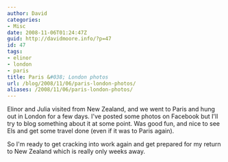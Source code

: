 ```yaml
---
author: David
categories:
- Misc
date: 2008-11-06T01:24:47Z
guid: http://davidmoore.info/?p=47
id: 47
tags:
- elinor
- london
- paris
title: Paris &#038; London photos
url: /blog/2008/11/06/paris-london-photos/
aliases: /2008/11/06/paris-london-photos/
---
```


Elinor and Julia visited from New Zealand, and we went to Paris and hung out in London for a few days. I've posted some photos on Facebook but I'll try to blog something about it at some point. Was good fun, and nice to see Els and get some travel done (even if it was to Paris again).

So I'm ready to get cracking into work again and get prepared for my return to New Zealand which is really only weeks away.